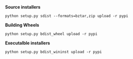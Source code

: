 **Source installers**

```
python setup.py sdist --formats=bztar,zip upload -r pypi
```

**Building Wheels**

```
python setup.py bdist_wheel upload -r pypi
```

**Executalble installers**

```
python setup.py bdist_wininst upload -r pypi
```
